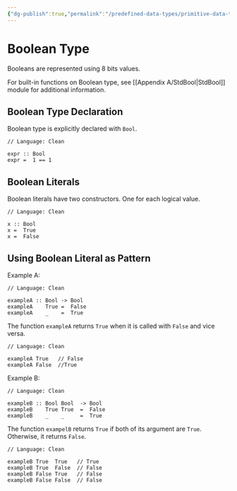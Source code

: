 ```yaml
---
{"dg-publish":true,"permalink":"/predefined-data-types/primitive-data-types/boolean-type/","created":"2023-07-03T09:26:49.263+02:00","updated":"2023-07-12T11:16:45.641+02:00"}
---
```



# Boolean Type

Booleans are represented using 8 bits values.

For built-in functions on Boolean type, see [[Appendix A/StdBool\|StdBool]] module for additional information.

## Boolean Type Declaration

Boolean type is explicitly declared with `Bool`.

```Clean
// Language: Clean

expr :: Bool
expr =  1 == 1
```

## Boolean Literals

Boolean literals have two constructors.
One for each logical value.

```Clean
// Language: Clean

x :: Bool
x =  True
x =  False
```

## Using Boolean Literal as Pattern

Example A:

```Clean
// Language: Clean

exampleA :: Bool -> Bool
exampleA    True =  False
exampleA    _    =  True
```

The function `exampleA` returns `True` when it is called with `False` and vice versa.

```Clean
// Language: Clean

exampleA True   // False
exampleA False  //True
```

Example B:

```Clean
// Language: Clean

exampleB :: Bool Bool  -> Bool
exampleB    True True  =  False
exampleB    _    _     =  True
```

The function `exampelB` returns `True` if both of its argument are `True`.
Otherwise, it returns `False`.

```Clean
// Language: Clean

exampleB True  True   // True
exampleB True  False  // False
exampleB False True   // False
exampleB False False  // False
```